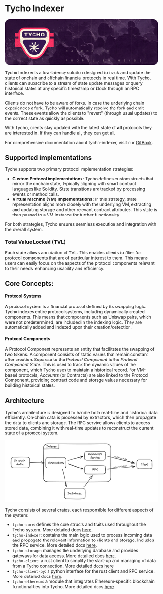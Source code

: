 # Tycho Indexer

![Tycho Indexer](./assets/tycho.png)

Tycho Indexer is a low-latency solution designed to track and update the state of onchain and offchain financial protocols in real time. With Tycho, clients can subscribe to a stream of state update messages or query historical states at any specific timestamp or block through an RPC interface.

Clients do not have to be aware of forks. In case the underlying chain experiences a fork, Tycho will automatically
resolve the fork and emit events. These events allow the clients to "revert" (through usual updates) to the correct
state as quickly as possible.

With Tycho, clients stay updated with the latest state of **all** protocols they are interested in. If they can handle all, they can get all.

For comprehensive documentation about tycho-indexer, visit our [GitBook](https://docs.propellerheads.xyz/tycho/for-solvers/indexer).

## Supported implementations

Tycho supports two primary protocol implementation strategies:

- **Custom Protocol implementations:** Tycho defines custom structs that mirror the onchain state, typically aligning with smart contract languages like Solidity. State transitions are tracked by processing events or method calls.
- **Virtual Machine (VM) implementations:** In this strategy, state representation aligns more closely with the underlying VM, extracting and updating storage and other relevant contract attributes. This state is then passed to a VM instance for further functionality.

For both strategies, Tycho ensures seamless execution and integration with the overall system.

### Total Value Locked (TVL)

Each state allows annotation of TVL. This enables clients to filter for protocol components that are of particular interest to them.
This means users can easily focus on the aspects of the protocol components relevant to their needs, enhancing usability
and efficiency.

## Core Concepts:

#### Protocol Systems

A protocol system is a financial protocol defined by its swapping logic.
Tycho indexes entire protocol systems, including dynamically created components.
This means that components such as Uniswap pairs, which were not predetermined, are included in the indexing logic. They are automatically
added and indexed upon their creation/detection.

#### Protocol Components

A Protocol Component represents an entity that facilitates the swapping of two tokens. A component consists of static values that remain constant after creation. Separate to the _Protocol Component_ is the _Protocol Component State_. This is used to track the dynamic values of the component, which Tycho uses to maintain a historical record. For VM-based protocols, _Accounts_ (or Contracts) are also linked to the Protocol Component, providing contract code and storage values necessary for building historical states.

## Architecture

Tycho's architecture is designed to handle both real-time and historical data efficiently. On-chain data is processed by extractors, which then propagate the data to clients and storage. The RPC service allows clients to access stored data, combining it with real-time updates to reconstruct the current state of a protocol system.

![Tycho Flow Diagram](./assets/tycho_flow_diagram.png)

Tycho consists of several crates, each responsible for different aspects of the system:

- `tycho-core`: defines the core structs and traits used throughout the Tycho system. More detailed docs [here](./tycho-core/README.md).
- `tycho-indexer`: contains the main logic used to process incoming data and propogate the relevant information to clients and storage. Includes the RPC service. More detailed docs [here](./tycho-indexer/README.md).
- `tycho-storage`: manages the underlying database and provides gateways for data access. More detailed docs [here](./tycho-storage/README.md).
- `tycho-client`: a rust client to simplify the start-up and managing of data from a Tycho connection. More detailed docs [here](./tycho-client/README.md).
- `tycho-client-py`: a python interface for the rust client and RPC service. More detailed docs [here](./tycho-client-py/README.md).
- `tycho-ethereum`: a module that integrates Ethereum-specific blockchain functionalities into Tycho. More detailed docs [here](./tycho-ethereum/README.md).
